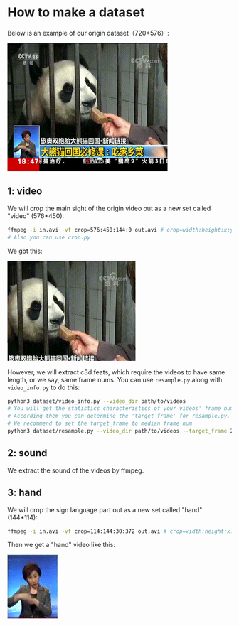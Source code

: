 # How to make a dataset

Below is an example of our origin dataset（720*576）:

![](../assets/G_00045.gif)

## 1: video

We will crop the main sight of the origin video out as a new set called "video" (576*450):

```bash
ffmpeg -i in.avi -vf crop=576:450:144:0 out.avi # crop=width:height:x:y
# Also you can use crop.py
```

We got this:

![](../assets/G_video_00045.gif)

However, we will extract c3d feats, which require the videos to have same length,
 or we say, same frame nums. You can use `resample.py` along with `video_info.py` to do this:

```bash
python3 dataset/video_info.py --video_dir path/to/videos
# You will get the statistics characteristics of your videos' frame number.
# According them you can determine the 'target_frame' for resample.py.
# We recommend to set the target_frame to median frame num
python3 dataset/resample.py --video_dir path/to/videos --target_frame 224
```

## 2: sound

We extract the sound of the videos by ffmpeg.

## 3: hand
We will crop the sign language part out as a new set called "hand" (144*114): 

```bash
ffmpeg -i in.avi -vf crop=114:144:30:372 out.avi # crop=width:height:x:y
```

Then we get a "hand" video like this:

![](../assets/G_hand_00045.gif)